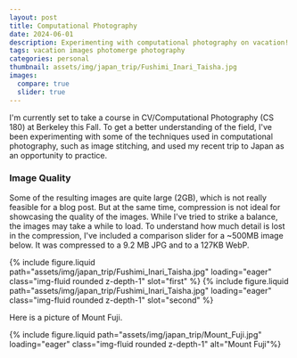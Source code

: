 ```yaml
---
layout: post
title: Computational Photography
date: 2024-06-01
description: Experimenting with computational photography on vacation!
tags: vacation images photomerge photography
categories: personal
thumbnail: assets/img/japan_trip/Fushimi_Inari_Taisha.jpg
images:
  compare: true
  slider: true
---
```


I'm currently set to take a course in CV/Computational Photography (CS 180) at Berkeley this Fall. To get a better understanding of the field, I've been experimenting with some of the techniques used in computational photography, such as image stitching, and used my recent trip to Japan as an opportunity to practice.

### Image Quality

Some of the resulting images are quite large (2GB), which is not really feasible for a blog post. But at the same time, compression is not ideal for showcasing the quality of the images. While I've tried to strike a balance, the images may take a while to load. To understand how much detail is lost in the compression, I've included a comparison slider for a ~500MB image below. It was compressed to a 9.2 MB JPG and to a 127KB WebP.

<img-comparison-slider>
  {% include figure.liquid path="assets/img/japan_trip/Fushimi_Inari_Taisha.jpg" loading="eager" class="img-fluid rounded z-depth-1" slot="first" %}
  {% include figure.liquid path="assets/img/japan_trip/Fushimi_Inari_Taisha.jpg" loading="eager" class="img-fluid rounded z-depth-1" slot="second" %}
</img-comparison-slider>

Here is a picture of Mount Fuji.

{% include figure.liquid path="assets/img/japan_trip/Mount_Fuji.jpg" loading="eager" class="img-fluid rounded z-depth-1" alt="Mount Fuji"%}

